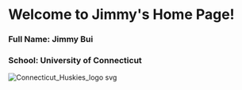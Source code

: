 # Welcome to Jimmy's Home Page!

### Full Name: Jimmy Bui

### School: University of Connecticut

![Connecticut_Huskies_logo svg](https://github.com/jbui127/jbui127.github.io/assets/143001625/d351367f-f5f0-4d62-9e18-d937d93cc8a7)
